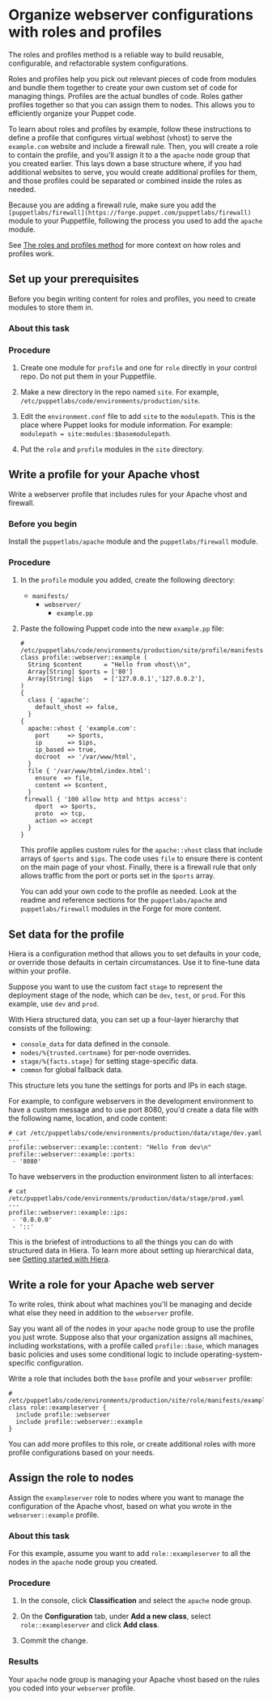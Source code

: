 # Organize webserver configurations with roles and profiles

The roles and profiles method is a reliable way to build reusable, configurable, and refactorable system configurations.

Roles and profiles help you pick out relevant pieces of code from modules and bundle them together to create your own custom set of code for managing things. Profiles are the actual bundles of code. Roles gather profiles together so that you can assign them to nodes. This allows you to efficiently organize your Puppet code.

To learn about roles and profiles by example, follow these instructions to define a profile that configures virtual webhost \(vhost\) to serve the `example.com` website and include a firewall rule. Then, you will create a role to contain the profile, and you'll assign it to a the `apache` node group that you created earlier. This lays down a base structure where, if you had additional websites to serve, you would create additional profiles for them, and those profiles could be separated or combined inside the roles as needed.

Because you are adding a firewall rule, make sure you add the `[puppetlabs/firewall](https://forge.puppet.com/puppetlabs/firewall)` module to your Puppetfile, following the process you used to add the `apache` module.

See [The roles and profiles method](the_roles_and_profiles_method.md#) for more context on how roles and profiles work.

## Set up your prerequisites

Before you begin writing content for roles and profiles, you need to create modules to store them in.

### About this task

### Procedure

1.  Create one module for `profile` and one for `role` directly in your control repo. Do not put them in your Puppetfile.

2.  Make a new directory in the repo named `site`. For example, `/etc/puppetlabs/code/environments/production/site`.

3.  Edit the `environment.conf` file to add `site` to the `modulepath`. This is the place where Puppet looks for module information. For example: `modulepath = site:modules:$basemodulepath`.

4.  Put the `role` and `profile` modules in the `site` directory.


## Write a profile for your Apache vhost

Write a webserver profile that includes rules for your Apache vhost and firewall.

### Before you begin

Install the `puppetlabs/apache` module and the `puppetlabs/firewall` module.

### Procedure

1.  In the `profile` module you added, create the following directory:

    -   `manifests/`
        -   `webserver/`
            -   `example.pp`
2.  Paste the following Puppet code into the new `example.pp` file:

    ```
    # /etc/puppetlabs/code/environments/production/site/profile/manifests/webserver/example.pp
    class profile::webserver::example (
      String $content      = "Hello from vhost\\n",
      Array[String] $ports = ['80']
      Array[String] $ips   = ['127.0.0.1','127.0.0.2'],
    ) 
    {
      class { 'apache':
        default_vhost => false,
      }
    {
      apache::vhost { 'example.com':
        port     => $ports,
        ip       => $ips,
        ip_based => true,
        docroot  => '/var/www/html',
      }
      file { '/var/www/html/index.html':
        ensure  => file,
        content => $content,
      }
     firewall { '100 allow http and https access':
        dport  => $ports,
        proto  => tcp,
        action => accept
      }
    }
    ```

    This profile applies custom rules for the `apache::vhost` class that include arrays of `$ports` and `$ips`. The code uses `file` to ensure there is content on the main page of your vhost. Finally, there is a firewall rule that only allows traffic from the port or ports set in the `$ports` array.

    You can add your own code to the profile as needed. Look at the readme and reference sections for the `puppetlabs/apache` and `puppetlabs/firewall` modules in the Forge for more content.


## Set data for the profile

Hiera is a configuration method that allows you to set defaults in your code, or override those defaults in certain circumstances. Use it to fine-tune data within your profile.

Suppose you want to use the custom fact `stage` to represent the deployment stage of the node, which can be `dev`, `test`, or `prod`. For this example, use `dev` and `prod`.

With Hiera structured data, you can set up a four-layer hierarchy that consists of the following:

-   `console_data` for data defined in the console.
-   `nodes/%{trusted.certname}` for per-node overrides.
-   `stage/%{facts.stage}` for setting stage-specific data.
-   `common` for global fallback data.

This structure lets you tune the settings for ports and IPs in each stage.

For example, to configure webservers in the development environment to have a custom message and to use port 8080, you'd create a data file with the following name, location, and code content:

```
# cat /etc/puppetlabs/code/environments/production/data/stage/dev.yaml
---
profile::webserver::example::content: "Hello from dev\n"
profile::webserver::example::ports:
 - '8080'
```

To have webservers in the production environment listen to all interfaces:

```
# cat /etc/puppetlabs/code/environments/production/data/stage/prod.yaml
---
profile::webserver::example::ips:
 - '0.0.0.0'
 - '::'
```

This is the briefest of introductions to all the things you can do with structured data in Hiera. To learn more about setting up hierarchical data, see [Getting started with Hiera](https://puppet.com/docs/puppet/latest/hiera_quick.html#getting_started_with_hiera).

## Write a role for your Apache web server

To write roles, think about what machines you'll be managing and decide what else they need in addition to the `webserver` profile.

Say you want all of the nodes in your `apache` node group to use the profile you just wrote. Suppose also that your organization assigns all machines, including workstations, with a profile called `profile::base`, which manages basic policies and uses some conditional logic to include operating-system-specific configuration.

Write a role that includes both the `base` profile and your `webserver` profile:

```
# /etc/puppetlabs/code/environments/production/site/role/manifests/exampleserver.pp
class role::exampleserver {
  include profile::webserver
  include profile::webserver::example
}
```

You can add more profiles to this role, or create additional roles with more profile configurations based on your needs.

## Assign the role to nodes

Assign the `exampleserver` role to nodes where you want to manage the configuration of the Apache vhost, based on what you wrote in the `webserver::example` profile.

### About this task

For this example, assume you want to add `role::exampleserver` to all the nodes in the `apache` node group you created.

### Procedure

1.  In the console, click **Classification** and select the `apache` node group.

2.  On the **Configuration** tab, under **Add a new class**, select `role::exampleserver` and click **Add class**.

3.  Commit the change.


### Results

Your `apache` node group is managing your Apache vhost based on the rules you coded into your `webserver` profile.

